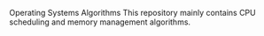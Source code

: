 Operating Systems Algorithms
This repository mainly contains CPU scheduling and memory management algorithms. 
